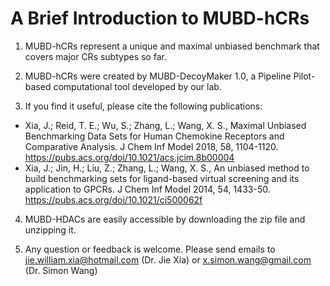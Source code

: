 # A Brief Introduction to MUBD-hCRs

1. MUBD-hCRs represent a unique and maximal unbiased benchmark that covers major CRs subtypes so far.

2. MUBD-hCRs were created by MUBD-DecoyMaker 1.0, a Pipeline Pilot-based computational tool developed by our lab. 

3. If you find it useful, please cite the following publications:  
* Xia, J.; Reid, T. E.; Wu, S.; Zhang, L.; Wang, X. S., Maximal Unbiased Benchmarking Data Sets for Human Chemokine Receptors and Comparative Analysis. J Chem Inf Model 2018, 58, 1104-1120. https://pubs.acs.org/doi/10.1021/acs.jcim.8b00004
* Xia, J.; Jin, H.; Liu, Z.; Zhang, L.; Wang, X. S., An unbiased method to build benchmarking sets for ligand-based virtual screening and its application to GPCRs. J Chem Inf Model 2014, 54, 1433-50. https://pubs.acs.org/doi/10.1021/ci500062f

4. MUBD-HDACs are easily accessible by downloading the zip file and unzipping it. 

5. Any question or feedback is welcome. Please send emails to 
   jie.william.xia@hotmail.com (Dr. Jie Xia) or x.simon.wang@gmail.com (Dr. Simon Wang)
